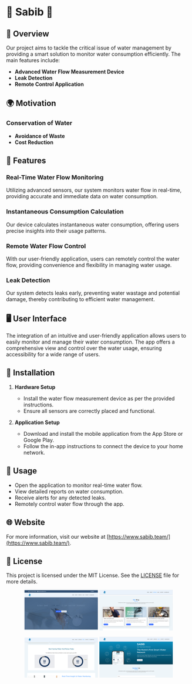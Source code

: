 # 🌊 Sabib 🌊

## 📜 Overview

Our project aims to tackle the critical issue of water management by providing a smart solution to monitor water consumption efficiently. The main features include:

- **Advanced Water Flow Measurement Device**
- **Leak Detection**
- **Remote Control Application**

## 🌍 Motivation

### Conservation of Water
- **Avoidance of Waste**
- **Cost Reduction**


## 🚀 Features

### Real-Time Water Flow Monitoring
Utilizing advanced sensors, our system monitors water flow in real-time, providing accurate and immediate data on water consumption.

### Instantaneous Consumption Calculation
Our device calculates instantaneous water consumption, offering users precise insights into their usage patterns.

### Remote Water Flow Control
With our user-friendly application, users can remotely control the water flow, providing convenience and flexibility in managing water usage.

### Leak Detection
Our system detects leaks early, preventing water wastage and potential damage, thereby contributing to efficient water management.

## 🖥️ User Interface

The integration of an intuitive and user-friendly application allows users to easily monitor and manage their water consumption. The app offers a comprehensive view and control over the water usage, ensuring accessibility for a wide range of users.

## 🔧 Installation

1. **Hardware Setup**
   - Install the water flow measurement device as per the provided instructions.
   - Ensure all sensors are correctly placed and functional.

2. **Application Setup**
   - Download and install the mobile application from the App Store or Google Play.
   - Follow the in-app instructions to connect the device to your home network.

## 📱 Usage

- Open the application to monitor real-time water flow.
- View detailed reports on water consumption.
- Receive alerts for any detected leaks.
- Remotely control water flow through the app.

## 🌐 Website

For more information, visit our website at [https://www.sabib.team/](https://www.sabib.team/).


## 📝 License

This project is licensed under the MIT License. See the [LICENSE](LICENSE) file for more details.

<p align="center">
  <img src="page1.png" width="200" />
  <img src="page2.png" width="200" />
</p>

<p align="center">
  <img src="page3.png" width="200" />
  <img src="page4.png" width="200" />
</p>
